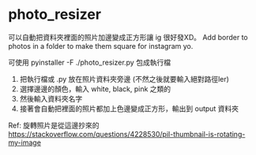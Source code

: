 # photo_resizer
可以自動把資料夾裡面的照片加邊變成正方形讓 ig 很好發XD。
Add border to photos in a folder to make them square for instagram yo.

可使用 pyinstaller -F ./photo_resizer.py 包成執行檔


1. 把執行檔或 .py 放在照片資料夾旁邊 (不然之後就要輸入絕對路徑ler)
2. 選擇邊邊的顏色，輸入 white, black, pink 之類的
3. 然後輸入資料夾名字
4. 接著會自動把裡面的照片都加上色邊變成正方形，輸出到 output 資料夾

Ref: 旋轉照片是從這邊抄來的 https://stackoverflow.com/questions/4228530/pil-thumbnail-is-rotating-my-image
